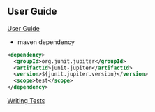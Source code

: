 

## User Guide

[User Guide](https://junit.org/junit5/docs/current/user-guide/)


* maven dependency

~~~xml
<dependency>
  <groupId>org.junit.jupiter</groupId>
  <artifactId>junit-jupiter</artifactId>
  <version>${junit.jupiter.version}</version>
  <scope>test</scope>
</dependency>
~~~


[Writing Tests](https://junit.org/junit5/docs/current/user-guide/#writing-tests)
